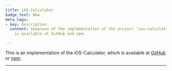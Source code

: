 ```yaml
---
title: iOS-Calculator
badge_text: New
meta_tags:
- key: description
  content: Showcase of the implementation of the project "ios-calculator-for-web" which
    is available at GitHub and npm.

---
```

<the-lead>
  This is an implementation of the iOS-Calculator, which is available at <a href="https://github.com/manuelhenke/ios-calculator-for-web" target="_blank">GitHub</a> or <a href="https://www.npmjs.com/package/ios-calculator-for-web" target="_blank">npm</a>.
</the-lead>

<hr class="my-4" />

<div class="text-center mt-3">
  <calculator-wrapper></calculator-wrapper>
</div>
